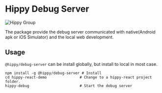 # Hippy Debug Server

![Hippy Group](https://img.shields.io/badge/group-Hippy-blue.svg)

The package provide the debug server communicated with native(Android apk or iOS Simulator) and the local web development.

## Usage

`@hippy/debug-server` can be install globally, but install to local in most case.

```
npm install -g @hippy/debug-server # Install
cd hippy-react-demo               # Change to a hippy-react project folder.
hippy-debug                       # Start the debug server
```
